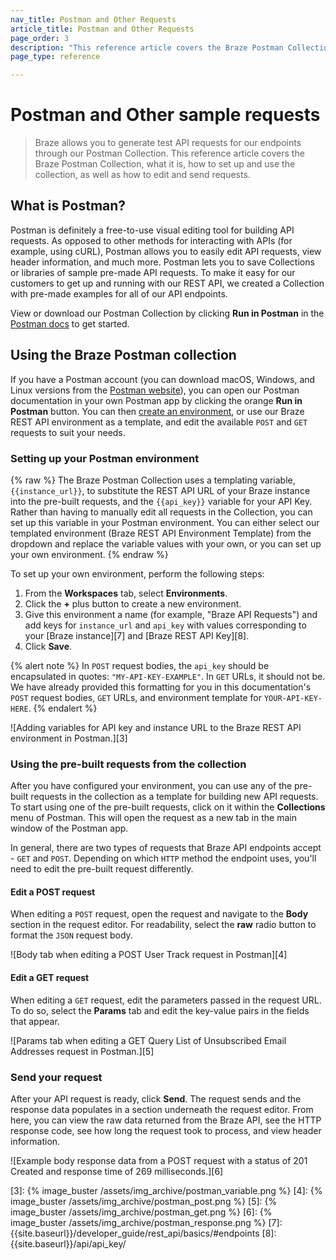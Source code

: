 ```yaml
---
nav_title: Postman and Other Requests
article_title: Postman and Other Requests
page_order: 3
description: "This reference article covers the Braze Postman Collection, what it does, how to set up and use the collection, as well as how to edit and send all requests."
page_type: reference

---
```


# Postman and Other sample requests

> Braze allows you to generate test API requests for our endpoints through our Postman Collection. This reference article covers the Braze Postman Collection, what it is, how to set up and use the collection, as well as how to edit and send requests.

## What is Postman?

Postman is definitely a free-to-use visual editing tool for building API requests. As opposed to other methods for interacting with APIs (for example, using cURL), Postman allows you to easily edit API requests, view header information, and much more. Postman lets you to save Collections or libraries of sample pre-made API requests. To make it easy for our customers to get up and running with our REST API, we created a Collection with pre-made examples for all of our API endpoints.

View or download our Postman Collection by clicking **Run in Postman** in the [Postman docs](https://documenter.getpostman.com/view/4689407/SVYrsdsG?version=latest#intro) to get started.

## Using the Braze Postman collection

If you have a Postman account (you can download macOS, Windows, and Linux versions from the [Postman website][1]), you can open our Postman documentation in your own Postman app by clicking the orange **Run in Postman** button. You can then [create an environment](#setting-up-your-postman-environment), or use our Braze REST API environment as a template, and edit the available `POST` and `GET` requests to suit your needs.

### Setting up your Postman environment

{% raw %}
The Braze Postman Collection uses a templating variable, `{{instance_url}}`, to substitute the REST API URL of your Braze instance into the pre-built requests, and the `{{api_key}}` variable for your API Key. Rather than having to manually edit all requests in the Collection, you can set up this variable in your Postman environment. You can either select our templated environment (Braze REST API Environment Template) from the dropdown and replace the variable values with your own, or you can set up your own environment.
{% endraw %}

To set up your own environment, perform the following steps:

1. From the **Workspaces** tab, select **Environments**.
2. Click the **+** plus button to create a new environment.
3. Give this environment a name (for example, "Braze API Requests") and add keys for `instance_url` and `api_key` with values corresponding to your [Braze instance][7] and [Braze REST API Key][8].
4. Click **Save**.

{% alert note %}
In `POST` request bodies, the `api_key` should be encapsulated in quotes: `"MY-API-KEY-EXAMPLE"`. In `GET` URLs, it should not be. We have already provided this formatting for you in this documentation's `POST` request bodies, `GET` URLs, and environment template for `YOUR-API-KEY-HERE`.
{% endalert %}

![Adding variables for API key and instance URL to the Braze REST API environment in Postman.][3]

### Using the pre-built requests from the collection

After you have configured your environment, you can use any of the pre-built requests in the collection as a template for building new API requests. To start using one of the pre-built requests, click on it within the **Collections** menu of Postman. This will open the request as a new tab in the main window of the Postman app.

In general, there are two types of requests that Braze API endpoints accept - `GET` and `POST`. Depending on which `HTTP` method the endpoint uses, you'll need to edit the pre-built request differently.

#### Edit a POST request

When editing a `POST` request, open the request and navigate to the **Body** section in the request editor. For readability, select the **raw** radio button to format the `JSON` request body.

![Body tab when editing a POST User Track request in Postman][4]

#### Edit a GET request

When editing a `GET` request, edit the parameters passed in the request URL. To do so, select the **Params** tab and edit the key-value pairs in the fields that appear.

![Params tab when editing a GET Query List of Unsubscribed Email Addresses request in Postman.][5]

### Send your request

After your API request is ready, click **Send**. The request sends and the response data populates in a section underneath the request editor. From here, you can view the raw data returned from the Braze API, see the HTTP response code, see how long the request took to process, and view header information.

![Example body response data from a POST request with a status of 201 Created and response time of 269 milliseconds.][6]

[1]: https://www.getpostman.com
[3]: {% image_buster /assets/img_archive/postman_variable.png %}
[4]: {% image_buster /assets/img_archive/postman_post.png %}
[5]: {% image_buster /assets/img_archive/postman_get.png %}
[6]: {% image_buster /assets/img_archive/postman_response.png %}
[7]: {{site.baseurl}}/developer_guide/rest_api/basics/#endpoints
[8]: {{site.baseurl}}/api/api_key/
